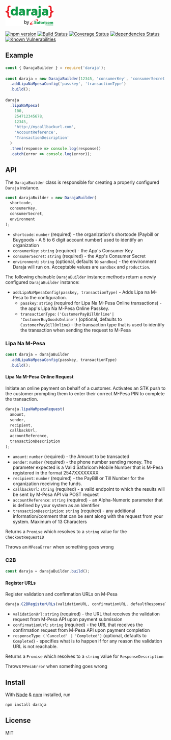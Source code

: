 ![Daraja Logo](/img/daraja.png)

[![npm version](https://badge.fury.io/js/daraja.svg)](https://badge.fury.io/js/daraja)
[![Build Status](https://travis-ci.com/austinewuncler/daraja.svg?branch=master)](https://travis-ci.com/austinewuncler/daraja)
[![Coverage Status](https://coveralls.io/repos/github/austinewuncler/daraja/badge.svg?branch=master)](https://coveralls.io/github/austinewuncler/daraja?branch=master)
[![dependencies Status](https://david-dm.org/austinewuncler/daraja/status.svg)](https://david-dm.org/austinewuncler/daraja)
[![Known Vulnerabilities](https://snyk.io/test/github/austinewuncler/daraja/badge.svg)](https://snyk.io/test/github/austinewuncler/daraja)

## Example

```javascript
const { DarajaBuilder } = require('daraja');

const daraja = new DarajaBuilder(12345, 'consumerKey', 'consumerSecret')
  .addLipaNaMpesaConfig('passkey', 'transactionType')
  .build();

daraja
  .lipaNaMpesa(
    100,
    254712345678,
    12345,
    'http://mycallbackurl.com',
    'AccountReference',
    'TransactionDescription'
  )
  .then(response => console.log(response))
  .catch(error => console.log(error));
```

## API

The `DarajaBuilder` class is responsible for creating a properly configured
`Daraja` instance.

```javascript
const darajaBuilder = new DarajaBuilder(
  shortcode,
  consumerKey,
  consumerSecret,
  environment
);
```

- `shortcode`: `number` (required) - the organization's shortcode (Paybill or
  Buygoods - A 5 to 6 digit account number) used to identify an organization
- `consumerKey`: `string` (required) - the App's Consumer Key
- `consumerSecret`: `string` (required) - the App's Consumer Secret
- `environment`: `string` (optional, defaults to `sandbox`) - the environment
  Daraja will run on. Acceptable values are `sandbox` and `production`.

The following chainable `DarajaBuilder` instance methods return a newly
configured `DarajaBuilder` instance:

- `addLipaNaMpesaConfig(passkey, transactionType)` - Adds Lipa na M-Pesa to the
  configuration.
  - `passkey`: `string` (required for Lipa Na M-Pesa Online transactions) -
    the app's Lipa Na M-Pesa Online Passkey.
  - `transactionType`: `('CustomerPayBillOnline'| 'CustomerBuyGoodsOnline')`
    (optional, defaults to `CustomerPayBillOnline`) - the transaction type that
    is used to identify the transaction when sending the request to M-Pesa

### Lipa Na M-Pesa

```javascript
const daraja = darajaBuilder
  .addLipaNaMpesaConfig(passkey, transactionType)
  .build();
```

#### Lipa Na M-Pesa Online Request

Initiate an online payment on behalf of a customer. Activates an STK push to the
customer prompting them to enter their correct M-Pesa PIN to complete the
transaction.

```javascript
daraja.lipaNaMpesaRequest(
  amount,
  sender,
  recipient,
  callbackUrl,
  accountReference,
  transactionDescription
);
```

- `amount`: `number` (required) - the Amount to be transacted
- `sender`: `number` (required) - the phone number sending money. The parameter
  expected is a Valid Safaricom Mobile Number that is M-Pesa registered in the
  format 2547XXXXXXXX
- `recipient`: `number` (required) - the PayBill or Till Number for the
  organization receiving the funds.
- `callbackUrl`: `string` (required) - a valid endpoint to which the results
  will be sent by M-Pesa API via POST request
- `accountReference`: `string` (required) - an Alpha-Numeric parameter that is
  defined by your system as an Identifier
- `transactionDescription`: `string` (required) - any additional
  information/comment that can be sent along with the request from your system.
  Maximum of 13 Characters

Returns a `Promise` which resolves to a `string` value for the
`CheckoutRequestID`

Throws an `MPesaError` when something goes wrong

### C2B

```javascript
const daraja = darajaBuilder.build();
```

#### Register URLs

Register validation and confirmation URLs on M-Pesa

```javascript
daraja.C2BRegisterURLs(validationURL, confirmationURL, defaultResponseType);
```

- `validationUrl`: `string` (required) - the URL that receives the validation
  request from M-Pesa API upon payment submission
- `confirmationUrl`: `string` (required) - the URL that receives the
  confirmation request from M-Pesa API upon payment completion
- `responseType`: `('Canceled' | 'Completed')`
  (optional, defaults to `Completed`) - specifies what is to happen if for any
  reason the validation URL is not reachable.

Returns a `Promise` which resolves to a `string` value for `ResponseDescription`

Throws `MPesaError` when something goes wrong

## Install

With [Node](https://nodejs.org/en/) & [npm](https://npmjs.org/) installed, run

```sh
npm install daraja
```

## License

MIT
